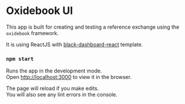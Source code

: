 # Oxidebook UI

This app is built for creating and testing a reference exchange using the `oxidebook` framework.

It is using ReactJS with [black-dashboard-react](https://demos.creative-tim.com/black-dashboard-react/#/documentation/tutorial) template.

### `npm start`

Runs the app in the development mode.\
Open [http://localhost:3000](http://localhost:3000) to view it in the browser.

The page will reload if you make edits.\
You will also see any lint errors in the console.
